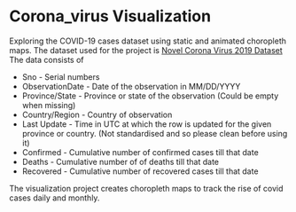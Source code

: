 # Corona_virus Visualization

Exploring the COVID-19 cases dataset using static and animated choropleth maps.
The dataset used for the project is [Novel Corona Virus 2019 Dataset](https://www.kaggle.com/sudalairajkumar/novel-corona-virus-2019-dataset?select=time_series_covid_19_confirmed.csv)
The data consists of 
- Sno - Serial numbers
- ObservationDate - Date of the observation in MM/DD/YYYY
- Province/State - Province or state of the observation (Could be empty when missing)
- Country/Region - Country of observation
- Last Update - Time in UTC at which the row is updated for the given province or country. (Not standardised and so please clean before using it)
- Confirmed - Cumulative number of confirmed cases till that date
- Deaths - Cumulative number of of deaths till that date
- Recovered - Cumulative number of recovered cases till that date

The visualization project creates choropleth maps to track the rise of covid cases daily and monthly.


